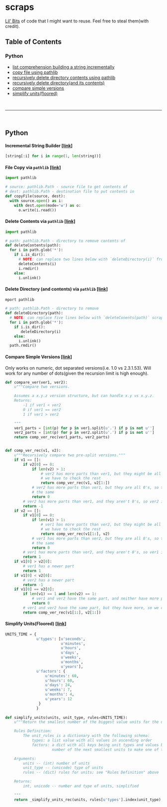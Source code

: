 # scraps
[Lil' Bits](https://www.youtube.com/watch?v=Gj4-E5Hs3Kc) of code that I might want to reuse. Feel free to steal them(with credit).

## Table of Contents
### Python
* [list comprehension building a string incrementally](#incremental-string-builder-link)
* [copy file using pathlib](#file-copy-via-pathlib-link)
* [recursively delete directory contents using pathlib](#delete-contents-via-pathlib-link)
* [recursively delete directory(and its contents)](#delete-directory-and-contents-via-pathlib-link)
* [compare simple versions](#compare-simple-versions-link)
* [simplify units(floored)](#simplify-units-floored-link)

<br>
<hr>
<br>


## Python

#### Incremental String Builder [[link]](https://github.com/jabocg/scraps/blob/master/python/incremental-string-builder.py)
```python
[string[:i] for i in range(1, len(string))]
```

#### File Copy via `pathlib` [[link]](https://github.com/jabocg/scraps/blob/master/python/pathlib-copy-file.py)
```python
import pathlib

# source: pathlib.Path - source file to get contents of
# dest: pathlib.Path - destination file to put contents in
def copyFile(source, dest):
  with source.open() as i:
    with dest.open(mode='w') as o:
      o.write(i.read())
```

#### Delete Contents via `pathlib` [[link]](https://github.com/jabocg/scraps/blob/master/python/pathlib-recursive-delete-contents.py)
```python
import pathlib

# path: pathlib.Path - directory to remove contents of
def deleteContents(path):
  for i in path.glob('*'):
    if i.is_dir():
      # NOTE: can replace two lines below with `deleteDirectory(i)` from pathlib-recusive-delete-directory scrap
      deleteContents(i)
      i.rmdir()
    else:
      i.unlink()
```

#### Delete Directory (and contents) via `pathlib` [[link]](https://github.com/jabocg/scraps/blob/master/python/pathlib-recursive-delete-directory.py)
```python
mport pathlib

# path: pathlib.Path - directory to remove
def deleteDirectory(path):
  # NOTE: can replace five lines below with `deleteConents(path)` scrap form pathlib-recursive-remove-contents
  for i in path.glob('*'):
    if i.is_dir():
       deleteDirectory(i)
    else:
      i.unlink()
  path.rmdir()
```


#### Compare Simple Versions [[link]](https://github.com/jabocg/scraps/blob/master/python/compare-simple-versions.py)

Only works on numeric, dot separated versions(i.e. 1.0 vs 2.3.1.53). Will work
for any number of dots(given the recursion limit is high enough).

```python
def compare_ver(ver1, ver2):
    u"""Compare two versions.

    Assumes a x.y.z version structure, but can handle x.y vs x.y.z.
    Returns:
        -1 if ver1 < ver2
        0 if ver1 == ver2
        1 if ver1 > ver2

    """
    ver1_parts = [int(p) for p in ver1.split(u'.') if p is not u'']
    ver2_parts = [int(p) for p in ver2.split(u'.') if p is not u'']
    return comp_ver_rec(ver1_parts, ver2_parts)


def comp_ver_rec(v1, v2):
    u"""Recursively compare two pre-split versions."""
    if v1 == []:
        if v2[0] == 0:
            if len(v2) > 1:
                # ver2 has more parts than ver1, but they might be all 0's, so
                # we have to check the rest
                return comp_ver_rec(v1, v2[1:])
            # ver2 has more parts than ver1, but they are all 0's, so they're
            # the same
            return 0
        # ver2 has more parts than ver1, and they aren't 0's, so ver2 is newer
        return -1
    if v2 == []:
        if v1[0] == 0:
            if len(v1) > 1:
                # ver1 has more parts than ver2, but they might be all 0's, so
                # we have to check the rest
                return comp_ver_rec(v1[1:], v2)
            # ver1 has more parts than ver2, but they are all 0's, so they're
            # the same
            return 0
        # ver1 has more parts than ver2, and they aren't 0's, so ver1 is newer
        return 1
    if v1[0] > v2[0]:
        # ver1 has a newer part
        return 1
    if v1[0] < v2[0]:
        # ver2 has a newer part
        return -1
    if v1[0] == v2[0]:
        if len(v1) == 1 and len(v2) == 1:
            # ver1 and ver2 have the same part, and neither have more parts
            return 0
        # ver1 and ver2 have the same part, but they have more, so we check
        return comp_ver_rec(v1[1:], v2[1:])
```


#### Simplify Units(Floored) [[link](https://github.com/jabocg/scraps/blob/master/python/simplify-units-floored.py)]
```python
UNITS_TIME = {
              u'types': [u'seconds',
                         u'minutes',
                         u'hours',
                         u'days',
                         u'weeks',
                         u'months',
                         u'years'],
              u'factors': {
                  u'minutes': 60,
                  u'hours': 60,
                  u'days': 24,
                  u'weeks': 7,
                  u'months': 4,
                  u'years': 12
               }
              }
              
def simplify_units(units, unit_type, rules=UNITS_TIME):
    u"""Return the smallest number of the biggest value units for the unit.

    Rules Definition:
        The unit_rules is a dictionary with the following schema:
            types: a list value with all values in ascending order
            factors: a dict with all keys being unit types and values being the
                     number of the next smallest units to make one of this unit

    Arguments:
        units -- (int) number of units
        unit_type -- (unicode) type of units
        rules -- (dict) rules for units; see "Rules Definition" above

    Returns:
        int, unicode -- number and type of units, simplified

    """
    return _simplify_units_rec(units, rules[u'types'].index(unit_type), rules)
```
